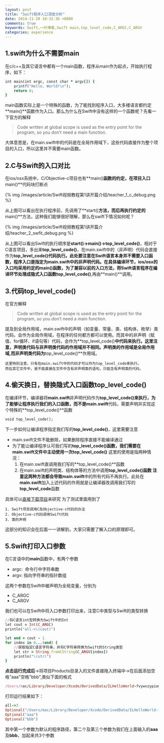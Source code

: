 ```yaml
---
layout: post
title: "Swift程序入口深度分析"
date: 2014-11-20 10:32:36 +0800
comments: true
keywords: Swift,一叶博客,Swift main,top_level_code,C_ARGC,C_ARGV
categories: experience
---
```


## 1.swift为什么不需要main

在c/c++及其它语言中都有一个main函数，程序从main作为起点，开始执行程序，如下：
``` ruby
int main(int argc, const char * argv[]) {
    printf("Hello, World!\n");
    return 0;
}

```
main函数实际上是一个特殊的函数，为了能找到程序入口，大多楼语言都约定**main()**函数作为入口。那么为什么在Swift中没有这样的一个函数呢？先看一下官方的解释
> Code written at global scope is used as the entry point for the program, so you don’t need a main function. 

大体意思是，在main.swift中的代码是在全局作用域下，这些代码直接作为整个项目的入口，所以这里并不需要main函数。
<!-- more -->

## 2.C与Swift的入口对比
在ios/osx系统中，C/Objective-c项目也有**main()**函数的约定，在项目入口**main()**代码块打断点

{% img /images/article/Swift视频教程第1讲开篇介绍/teacher_1_c_debug.png %}

从上图可以看出在执行程序前，先调用了**start()**方法，而后再执行约定的**main()**方法，这种我们能够很好理解，那么在swift下情况如何呢？

{% img /images/article/Swift视频教程第1讲开篇介绍/teacher_2_swfit_debug.png %}

从上图可以看出Swift的执行顺序是**start()->main()->top_level_code()**，相对于C语言项目，多出来**top_level_code()**，在main.swift中的（非声明）代码会直接作为**top_level_code()**代码执行。此处要注意在Swift语言本身并不需要入口函数，程序入口是指定为main.swift中的非声明代码。在具体编译环节，ios/osx的入口均采用约定的**main()**函数，为了兼容以前的入口方法，将Swift语言程序在编译环节处理成**隐式入口函数top_level_code()**,再由**main()**调用。

## 3.代码top_level_code()
在官方解释
> Code written at global scope is used as the entry point for the program, so you don’t need a main function. 

提及到全局作用域，main.swift中的声明（如变量、常量、类、结构体、枚举）类代码，会作为全局作用域，在程序的任何都方都可以使用。而其中的非声明（赋值、for循环、if语句等）代码，会作为**top_level_code()**中代码来执行。这里注意，声明类代码与非声明类代码的作用域并不相同。声明类的作用域是全局作用域,而非声明类代码为**top_level_code()**作用域。

	这里特别注意，只有在main.swift中的代码才可以作为top_level_code来执行。
	而在其它文件中，是不能直接在文件中含有非声明类的语句，只能含有声明类的代码。
	
## 4.偷天换日，替换隐式入口函数top_level_code()
在编译环节，编译器将**main.swift**非声明代码作为**top_level_code()**来执行，为了能够让程序执行我们的入口函数，而不是**main.swift**代码，需要声明并实现这个特殊的**top_level_code()**函数

``` ruby
void top_level_code();
```

下一步如何让编译程序指定我们写的**top_level_code()**，这里需要注意

* main.swift文件不能删除，如果删除程序直接不能编译通过
* 为了能让编译程序认可我们写的**top_level_code()**函数，我们需要在main.swift文件中主动使用一次**top_level_code()**
	这里的使用是指两种情况：
	1. 在main.swift直调用我们写的**top_level_code()**函数
	2. 在main.swift的声明类、结构体等的方法中调用**top_level_code()**函数
**注意**这两种方法都会导致**main.swift**中的所有代码不再执行。此处在**main.swift**加入上述代码的作用就是让编译器改调用我们写的**top_level_code**函数

具体可以[直接下载项目](http://pan.baidu.com/s/1kT5NHWV)来研究
为了测试里面用到了

	1. Swift项目调用C及Objective-c代码的办法
	2. Objective-c代码调用Swift代码
	3. 类的声明

这部分的知识会在后面一一讲解到，大家只需要了解入口的原理即可。

## 5.Swift打印入口参数

在C言语中的**main**函数中，有两个参数

* argc:  命令行中字符串数
* argv:  指向字符串的指针数组

 这两个参数在Swift中被声明为全局变量，分别为
 
 * C_ARGC 
 * C_ARGV
 
 我们也可以在Swift中将入口参数打印出来，注意C中类型与Swift的类型转换

``` ruby
//将C语言int型转换为Swift中的Int
let cout = Int(C_ARGC)
println("all->\(cout)")

let end = cout - 1
for index in 0...(end) {
    //获取指定C语言字符串，并将C字符串转换为Swift的String类型
    let str = String.fromCString(C_ARGV[index])
    println("\(str)")
}
```

**点击运行完成后**->将项目Products目录入的文件直接拖入终端中->在后面添加空格"aaa"空格"bbb",类似下面的格式
``` ruby
/Users/mac/Library/Developer/Xcode/DerivedData/ILHelloWorld-fvywvzypiomcffbiuxdxwwdaeued/Build/Products/Debug/ILHelloWorld "aaa" "bbb"
```

打印运行结果如下：
``` ruby
all->3
Optional("/Users/mac/Library/Developer/Xcode/DerivedData/ILHelloWorld-fvywvzypiomcffbiuxdxwwdaeued/Build/Products/Debug/ILHelloWorld")
Optional("aaa")
Optional("bbb")
```

其中第一个参数为默认的程序路径，第二个及第三个参数为我们在上面输入的**aaa**及**bbb**，加起来共3个参数